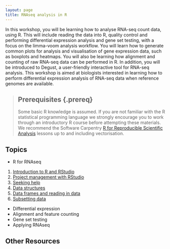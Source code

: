 ```yaml
---
layout: page
title: RNAseq analysis in R
---
```


In this workshop, you will be learning how to analyse RNA-seq count data, using R. This will include reading the data into R, quality control and performing differential expression analysis and gene set testing, with a focus on the limma-voom analysis workflow. You will learn how to generate common plots for analysis and visualisation of gene expression data, such as boxplots and heatmaps. You will also be learning how alignment and counting of raw RNA-seq data can be performed in R. In addition, you will be introduced to Degust, a user-friendly interactive tool for RNA-seq analysis. This workshop is aimed at biologists interested in learning how to perform differential expression analysis of RNA-seq data when reference genomes are available.

> ## Prerequisites {.prereq}
>
> Some basic R knowledge is assumed.
> If you are not familiar with the R statistical programming language we
> strongly encourage you to work through an introductory R course before
> attempting these materials.
> We recommend the Software Carpentry
> [R for Reproducible Scientific Analysis](http://swcarpentry.github.io/r-novice-gapminder/)
> lessons up to and including vectorisation.
>

## Topics

- R for RNAseq

1.  [Introduction to R and RStudio](01-rstudio-intro.html)
2.  [Project management with RStudio](02-project-intro.html)
3.  [Seeking help](03-seeking-help.html)
4.  [Data structures](04-data-structures-part1.html)
5.  [Data frames and reading in data](05-data-structures-part2.html)
6.  [Subsetting data](06-data-subsetting.html)

- Differential expression
- Alignment and feature counting
- Gene set testing
- Applying RNAseq

## Other Resources

